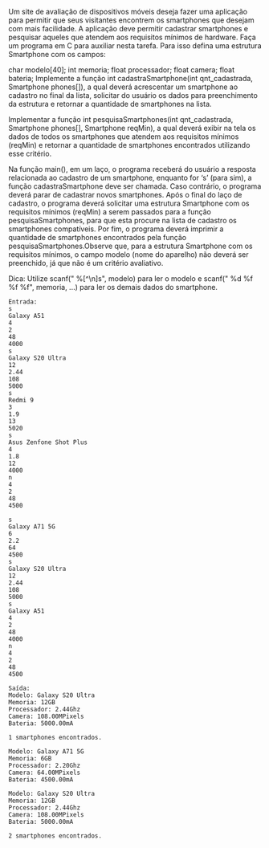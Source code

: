 Um site de avaliação de dispositivos móveis deseja fazer uma aplicação para permitir que seus visitantes encontrem os smartphones que desejam com mais facilidade. A aplicação deve permitir cadastrar smartphones e pesquisar aqueles que atendem aos requisitos mínimos de hardware. Faça um programa em C para auxiliar nesta tarefa. Para isso defina uma estrutura Smartphone com os campos:

char modelo[40];
int memoria;
float processador;
float camera;
float bateria;
Implemente a função int cadastraSmartphone(int qnt_cadastrada, Smartphone phones[]), a qual deverá acrescentar um smartphone ao cadastro no final da lista, solicitar do usuário os dados para preenchimento da estrutura e retornar a quantidade de smartphones na lista. 

Implementar a função int pesquisaSmartphones(int qnt_cadastrada, Smartphone phones[], Smartphone reqMin), a qual deverá exibir na tela os dados de todos os smartphones que atendem aos requisitos mínimos (reqMin) e retornar a quantidade de smartphones encontrados utilizando esse critério.

Na função main(), em um laço, o programa receberá do usuário a resposta relacionada ao cadastro de um smartphone, enquanto for ‘s’ (para sim), a função cadastraSmartphone deve ser chamada. Caso contrário, o programa deverá parar de cadastrar novos smartphones.  Após o final do laço de cadastro, o programa deverá solicitar uma estrutura Smartphone com os requisitos mínimos (reqMin) a serem passados para a função pesquisaSmartphones, para que esta procure na lista de cadastro os smartphones compatíveis. Por fim, o programa deverá imprimir a quantidade de smartphones encontrados pela função pesquisaSmartphones.Observe que, para a estrutura Smartphone com os requisitos mínimos, o campo modelo (nome do aparelho) não deverá ser preenchido, já que não é um critério avaliativo.

Dica: Utilize scanf(" %[^\n]s", modelo) para ler o modelo e scanf(" %d %f %f %f", memoria, ...) para ler os demais dados do smartphone.

```
Entrada:
s
Galaxy A51
4
2
48
4000
s
Galaxy S20 Ultra
12
2.44
108
5000
s
Redmi 9
3
1.9
13
5020
s
Asus Zenfone Shot Plus
4
1.8
12
4000
n
4
2
48
4500                

s
Galaxy A71 5G
6
2.2
64
4500
s
Galaxy S20 Ultra
12
2.44
108
5000
s
Galaxy A51
4
2
48
4000
n
4
2
48
4500
```

```
Saída:
Modelo: Galaxy S20 Ultra
Memoria: 12GB
Processador: 2.44Ghz
Camera: 108.00MPixels
Bateria: 5000.00mA

1 smartphones encontrados.

Modelo: Galaxy A71 5G
Memoria: 6GB
Processador: 2.20Ghz
Camera: 64.00MPixels
Bateria: 4500.00mA

Modelo: Galaxy S20 Ultra
Memoria: 12GB
Processador: 2.44Ghz
Camera: 108.00MPixels
Bateria: 5000.00mA

2 smartphones encontrados.
```